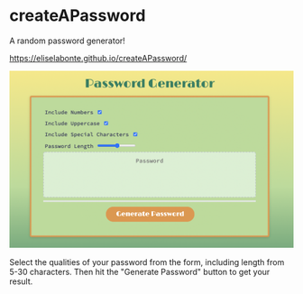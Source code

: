 # createAPassword
A random password generator!

https://eliselabonte.github.io/createAPassword/

![password screenshot](assets/password-generator.png)


Select the qualities of your password from the form, including length from 5-30 characters. Then hit the "Generate Password" button to get your result.

